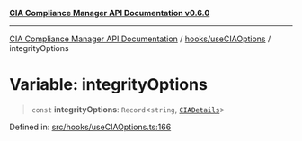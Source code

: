 [**CIA Compliance Manager API Documentation v0.6.0**](../../../README.md)

***

[CIA Compliance Manager API Documentation](../../../modules.md) / [hooks/useCIAOptions](../README.md) / integrityOptions

# Variable: integrityOptions

> `const` **integrityOptions**: `Record`\<`string`, [`CIADetails`](../../../types/cia/interfaces/CIADetails.md)\>

Defined in: [src/hooks/useCIAOptions.ts:166](https://github.com/Hack23/cia-compliance-manager/blob/32fe683007dd7fe1aa6b244d2353e60fab4f51de/src/hooks/useCIAOptions.ts#L166)

